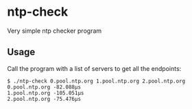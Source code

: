 # ntp-check
Very simple ntp checker program

## Usage
Call the program with a list of servers to get all the endpoints:

```
$ ./ntp-check 0.pool.ntp.org 1.pool.ntp.org 2.pool.ntp.org
0.pool.ntp.org -82.088µs
1.pool.ntp.org -105.051µs
2.pool.ntp.org -75.476µs
```
